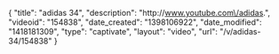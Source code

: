 {
    "title": "adidas 34",
    "description": "http:\/\/www.youtube.com\/adidas.",
    "videoid": "154838",
    "date_created": "1398106922",
    "date_modified": "1418181309",
    "type": "captivate",
    "layout": "video",
    "url": "\/v\/adidas-34\/154838"
}